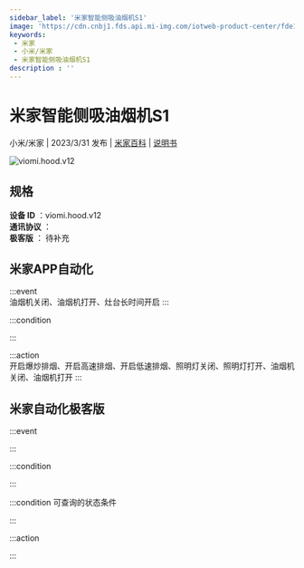 ```yaml
---
sidebar_label: '米家智能侧吸油烟机S1'
image: 'https://cdn.cnbj1.fds.api.mi-img.com/iotweb-product-center/fde19d99e326c9eb7daa620212b13514_1670555478186.png?GalaxyAccessKeyId=AKVGLQWBOVIRQ3XLEW&Expires=9223372036854775807&Signature=SALX07CoPqeA2nNgkeTipYbs7SA='
keywords: 
 - 米家
 - 小米/米家
 - 米家智能侧吸油烟机S1
description : ''
---
```

# 米家智能侧吸油烟机S1

小米/米家 | 2023/3/31 发布 | [米家百科](https://home.mi.com/webapp/content/baike/product/index.html?model=viomi.hood.v12) | [说明书](https://home.mi.com/views/introduction.html?model=viomi.hood.v12&region=cn)

![viomi.hood.v12](https://cdn.cnbj1.fds.api.mi-img.com/iotweb-product-center/fde19d99e326c9eb7daa620212b13514_1670555478186.png?GalaxyAccessKeyId=AKVGLQWBOVIRQ3XLEW&Expires=9223372036854775807&Signature=SALX07CoPqeA2nNgkeTipYbs7SA=)

## 规格  
> 
**设备 ID** ：viomi.hood.v12  
**通讯协议** ：  
**极客版**  ： 待补充 


## 米家APP自动化  

:::event  
油烟机关闭、油烟机打开、灶台长时间开启
:::

:::condition  

:::

:::action   
开启爆炒排烟、开启高速排烟、开启低速排烟、照明灯关闭、照明灯打开、油烟机关闭、油烟机打开
:::

## 米家自动化极客版  

:::event  

:::

:::condition  

:::

:::condition 可查询的状态条件  

:::

:::action  

:::

        
